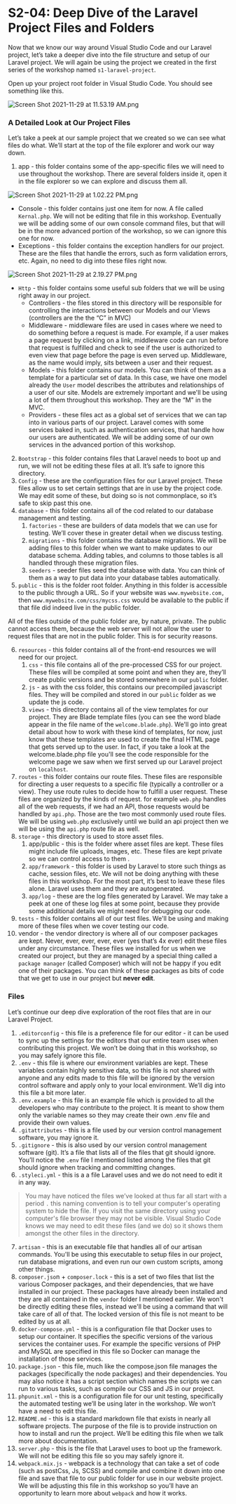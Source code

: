 # S2-04: Deep Dive of the Laravel Project Files and Folders

Now that we know our way around Visual Studio Code and our Laravel project, let’s take a deeper dive into the file structure and setup of our Laravel project. We will again be using the project we created in the first series of the workshop named `s1-laravel-project`.

Open up your project root folder in Visual Studio Code. You should see something like this.

![Screen Shot 2021-11-29 at 11.53.19 AM.png](S2-04:%20Deep%20Dive%20of%20the%20Laravel%20Project%20Files%20and%20Folders.assets/Screen%20Shot%202021-11-29%20at%2011.53.19%20AM.png)

### A Detailed Look at Our Project Files

Let’s take a peek at our sample project that we created so we can see what files do what. We’ll start at the top of the file explorer and work our way down.

1. app - this folder contains some of the app-specific files we will need to use throughout the workshop. There are several folders inside it, open it in the file explorer so we can explore and discuss them all.

![Screen Shot 2021-11-29 at 1.02.22 PM.png](S2-04:%20Deep%20Dive%20of%20the%20Laravel%20Project%20Files%20and%20Folders.assets/Screen%20Shot%202021-11-29%20at%201.02.22%20PM.png)

   - Console - this folder contains just one item for now. A file called `Kernal.php`. We will not be editing that file in this workshop. Eventually we will be adding some of our own console command files, but that will be in the more advanced portion of the workshop, so we can ignore this one for now.
   - Exceptions - this folder contains the exception handlers for our project. These are the files that handle the errors, such as form validation errors, etc. Again, no need to dig into these files right now.

![Screen Shot 2021-11-29 at 2.19.27 PM.png](S2-04:%20Deep%20Dive%20of%20the%20Laravel%20Project%20Files%20and%20Folders.assets/Screen%20Shot%202021-11-29%20at%202.19.27%20PM.png)

   - `Http` - this folder contains some useful sub folders that we will be using right away in our project.
      - Controllers - the files stored in this directory will be responsible for controlling the interactions between our Models and our Views (controllers are the the “C” in MVC)
      - Middleware - middleware files are used in cases where we need to do something before a request is made. For example, if a user makes a page request by clicking on a link, middleware code can run before that request is fulfilled and check to see if the user is authorized to even view that page before the page is even served up. Middleware, as the name would imply, sits between a user and their request.
      - Models - this folder contains our models. You can think of them as a template for a particular set of data. In this case, we have one model already the `User` model describes the attributes and relationships of a user of our site. Models are extremely important and we'll be using a lot of them throughout this workshop. They are the “M" in the MVC.
      - Providers - these files act as a global set of services that we can tap into in various parts of our project. Laravel comes with some services baked in, such as authentication services, that handle how our users are authenticated. We will be adding some of our own services in the advanced portion of this workshop.
2. `Bootstrap` - this folder contains files that Laravel needs to boot up and run, we will not be editing these files at all. It’s safe to ignore this directory.
3. `Config` - these are the configuration files for our Laravel project. These files allow us to set certain settings that are in use by the project code. We may edit some of these, but doing so is not commonplace, so it’s safe to skip past this one.
4. `database` - this folder contains all of the cod related to our database management and testing.
   1. `factories` - these are builders of data models that we can use for testing. We’ll cover these in greater detail when we discuss testing.
   2. `migrations` - this folder contains the database migrations. We will be adding files to this folder when we want to make updates to our database schema. Adding tables, and columns to those tables is all handled through these migration files.
   3. `seeders` - seeder files seed the database with data. You can think of them as a way to put data into your database tables automatically.
5. `public` - this is the folder root folder. Anything in this folder is accessible to the public through a URL. So if your website was `www.mywebsite.com,` then `www.mywebsite.com/css/mycss.css` would be available to the public if that file did indeed live in the public folder.

All of the files outside of the public folder are, by nature, private. The public cannot access them, because the web server will not allow the user to request files that are not in the public folder. This is for security reasons.

6. `resources` - this folder contains all of the front-end resources we will need for our project.
   1. `css` - this file contains all of the pre-processed CSS for our project. These files will be compiled at some point and when they are, they’ll create public versions and be stored somewhere in our `public` folder.
   2. `js` - as with the css folder, this contains our precompiled javascript files. They will be compiled and stored in our `public` folder as we update the js code.
   3. `views` - this directory contains all of the view templates for our project. They are Blade template files (you can see the word blade appear in the file name of the `welcome.blade.php`). We'll go into great detail about how to work with these kind of templates, for now, just know that these templates are used to create the final HTML page that gets served up to the user. In fact, if you take a look at the welcome.blade.php file you'll see the code responsible for the welcome page we saw when we first served up our Laravel project on `localhost`.
7. `routes` - this folder contains our route files. These files are responsible for directing a user requests to a specific file (typically a controller or a view). They use route rules to decide how to fulfill a user request. These files are organized by the kinds of request. for example `web.php` handles all of the web requests, if we had an API, those requests would be handled by `api.php`. Those are the two most commonly used route files. We will be using `web.php` exclusively until we build an api project then we will be using the `api.php` route file as well.
8. `storage` - this directory is used to store asset files.
   1. app/public - this is the folder where asset files are kept. These files might include file uploads, images, etc. These files are kept private so we can control access to them .
   2. `app/framework` - this folder is used by Laravel to store such things as cache, session files, etc. We will not be doing anything with these files in this workshop. For the most part, it’s best to leave these files alone. Laravel uses them and they are autogenerated.
   3. `app/log` - these are the log files generated by Laravel. We may take a peek at one of these log files at some point, because they provide some additional details we might need for debugging our code.
9. `tests` - this folder contains all of our test files. We'll be using and making more of these files when we cover testing our code.
10. vendor - the vendor directory is where all of our composer packages are kept. Never, ever, ever, ever, ever (yes that’s 4x ever) edit these files under any circumstance. These files we installed for us when we created our project, but they are managed by a special thing called a `package manager` (called Composer) which will not be happy if you edit one of their packages. You can think of these packages as bits of code that we get to use in our project but **never edit**.

### Files

Let’s continue our deep dive exploration of the root files that are in our Laravel Project.

1. `.editorconfig` - this file is a preference file for our editor - it can be used to sync up the settings for the editors that our entire team uses when contributing this project. We won’t be doing that in this workshop, so you may safely ignore this file.
2. `.env` - this file is where our environment variables are kept. These variables contain highly sensitive data, so this file is not shared with anyone and any edits made to this file will be ignored by the version control software and apply only to your local environment. We’ll dig into this file a bit more later.
3. `.env.example` - this file is an example file which is provided to all the developers who may contribute to the project. It is meant to show them only the variable names so they may create their own .env file and provide their own values.
4. `.gitattributes` - this is a file used by our version control management software, you may ignore it.
5. `.gitignore` - this is also used by our version control management software (git). It’s a file that lists all of the files that git should ignore. You’ll notice the `.env` file I mentioned listed among the files that git should ignore when tracking and committing changes.
6. `.styleci.yml` - this is a a file Laravel uses and we do not need to edit it in any way.

> You may have noticed the files we’ve looked at thus far all start with a period `.`  this naming convention is to tell your computer's operating system to hide the file. If you visit the same directory using your computer's file browser they may not be visible. Visual Studio Code knows we may need to edit these files (and we do) so it shows them amongst the other files in the directory.

7. `artisan` - this is an executable file that handles all of our artisan commands. You'll be using this executable to setup files in our project, run database migrations, and even run our own custom scripts, among other things.
8. `composer.jso`n + `composer.lock` - this is a set of two files that list the various Composer packages, and their dependencies, that we have installed in our project. These packages have already been installed and they are all contained in the `vendor` folder I mentioned earlier. We won't be directly editing these files, instead we'll be using a command that will take care of all of that. The locked version of this file is not meant to be edited by us at all.
9. `docker-compose.yml` - this is a configuration file that Docker uses to setup our container. It specifies the specific versions of the various services the container uses. For example the specific versions of PHP and MySQL are specified in this file so Docker can manage the installation of those services.
10. `package.json` - this file, much like the compose.json file manages the packages (specifically the node packages) and their dependencies. You may also notice it has a script section which names the scripts we can run to various tasks, such as compile our CSS and JS in our project.
11. `phpunit.xml` - this is a configuration file for our unit testing, specifically the automated testing we’ll be using later in the workshop. We won’t have a need to edit this file.
12. `README.md` - this is a standard markdown file that exists in nearly all software projects. The purpose of the file is to provide instruction on how to install and run the project. We’ll be editing this file when we talk more about documentation.
13. `server.php` - this is the file that Laravel uses to boot up the framework. We will not be editing this file so you may safely ignore it.
14. `webpack.mix.js` - webpack is a technology that can take a set of code (such as postCss, Js, SCSS) and compile and combine it down into one file and save that file to our public folder for use in our website project. We will be adjusting this file in this workshop so you’ll have an opportunity to learn more about `webpack` and how it works.

